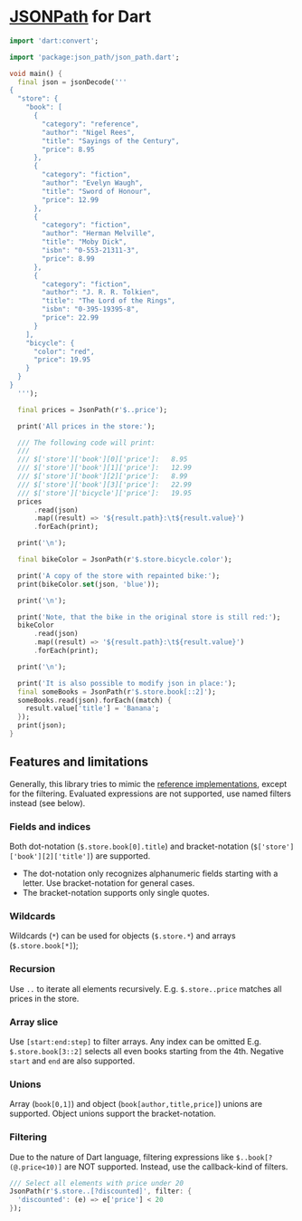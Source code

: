 # [JSONPath] for Dart

```dart
import 'dart:convert';

import 'package:json_path/json_path.dart';

void main() {
  final json = jsonDecode('''
{
  "store": {
    "book": [
      {
        "category": "reference",
        "author": "Nigel Rees",
        "title": "Sayings of the Century",
        "price": 8.95
      },
      {
        "category": "fiction",
        "author": "Evelyn Waugh",
        "title": "Sword of Honour",
        "price": 12.99
      },
      {
        "category": "fiction",
        "author": "Herman Melville",
        "title": "Moby Dick",
        "isbn": "0-553-21311-3",
        "price": 8.99
      },
      {
        "category": "fiction",
        "author": "J. R. R. Tolkien",
        "title": "The Lord of the Rings",
        "isbn": "0-395-19395-8",
        "price": 22.99
      }
    ],
    "bicycle": {
      "color": "red",
      "price": 19.95
    }
  }
}  
  ''');

  final prices = JsonPath(r'$..price');

  print('All prices in the store:');

  /// The following code will print:
  ///
  /// $['store']['book'][0]['price']:	8.95
  /// $['store']['book'][1]['price']:	12.99
  /// $['store']['book'][2]['price']:	8.99
  /// $['store']['book'][3]['price']:	22.99
  /// $['store']['bicycle']['price']:	19.95
  prices
      .read(json)
      .map((result) => '${result.path}:\t${result.value}')
      .forEach(print);

  print('\n');

  final bikeColor = JsonPath(r'$.store.bicycle.color');

  print('A copy of the store with repainted bike:');
  print(bikeColor.set(json, 'blue'));

  print('\n');

  print('Note, that the bike in the original store is still red:');
  bikeColor
      .read(json)
      .map((result) => '${result.path}:\t${result.value}')
      .forEach(print);

  print('\n');

  print('It is also possible to modify json in place:');
  final someBooks = JsonPath(r'$.store.book[::2]');
  someBooks.read(json).forEach((match) {
    result.value['title'] = 'Banana';
  });
  print(json);
}

```

## Features and limitations
Generally, this library tries to mimic the [reference implementations], except for the filtering.
Evaluated expressions are not supported, use named filters instead (see below).
### Fields and indices
Both dot-notation (`$.store.book[0].title`) and bracket-notation (`$['store']['book'][2]['title']`) are supported.

- The dot-notation only recognizes alphanumeric fields starting with a letter. Use bracket-notation for general cases.
- The bracket-notation supports only single quotes.

### Wildcards
Wildcards (`*`) can be used for objects (`$.store.*`) and arrays (`$.store.book[*]`);

### Recursion
Use `..` to iterate all elements recursively. E.g. `$.store..price` matches all prices in the store.

### Array slice
Use `[start:end:step]` to filter arrays. Any index can be omitted E.g. `$.store.book[3::2]` selects all even books
starting from the 4th. Negative `start` and `end` are also supported.

### Unions
Array (`book[0,1]`) and object (`book[author,title,price]`) unions are supported. 
Object unions support the bracket-notation.

### Filtering
Due to the nature of Dart language, filtering expressions like `$..book[?(@.price<10)]` are NOT supported. 
Instead, use the callback-kind of filters.
```dart
/// Select all elements with price under 20
JsonPath(r'$.store..[?discounted]', filter: {
  'discounted': (e) => e['price'] < 20
});
``` 

[JSONPath]: https://goessner.net/articles/JsonPath/
[reference implementations]: https://goessner.net/articles/JsonPath/index.html#e4